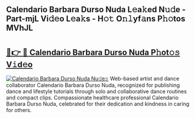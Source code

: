 ## Calendario Barbara Durso Nuda L𝚎a𝚔ed N𝚞𝚍e - Part-mjL Vi𝚍𝚎o L𝚎a𝚔s - H𝚘𝚝 O𝚗𝚕yf𝚊ns P𝚑𝚘tos MVhJL

# <h2><a href="http://kf3kax.oniu.top/?m=Calendario+Barbara+Durso+Nuda">🔗👉 🔴 Calendario Barbara Durso Nuda P𝚑ot𝚘𝚜 V𝚒d𝚎o</a></h2>

[![Calendario Barbara Durso Nuda Nu𝚍e𝚜](https://i.imgur.com/0qMVB7G.gif)](http://kf3kax.oniu.top/?m=Calendario+Barbara+Durso+Nuda)
Web-based artist and dance collaborator Calendario Barbara Durso Nuda, recognized for publishing dance and lifestyle tutorials through solo and collaborative dance routines and compact clips. Compassionate healthcare professional Calendario Barbara Durso Nuda, celebrated for their dedication and kindness in caring for others.  
